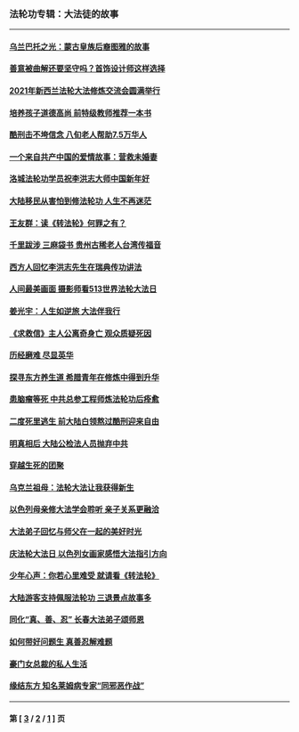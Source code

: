 ### 法轮功专辑：大法徒的故事
---
#### [乌兰巴托之光：蒙古皇族后裔图雅的故事](../../pages/nf1147481/n13155759.md?12130430) 
#### [善意被曲解还要坚守吗？首饰设计师这样选择](../../pages/nf1147481/n13077575.md?12130430) 
#### [2021年新西兰法轮大法修炼交流会圆满举行](../../pages/nf1147481/n13033149.md?12130430) 
#### [培养孩子道德高尚 前特级教师推荐一本书](../../pages/nf1147481/n12938640.md?12130430) 
#### [酷刑击不垮信念 八旬老人帮助7.5万华人](../../pages/nf1147481/n12880712.md?12130430) 
#### [一个来自共产中国的爱情故事：营救未婚妻](../../pages/nf1147481/n12778386.md?12130430) 
#### [洛城法轮功学员祝李洪志大师中国新年好](../../pages/nf1147481/n12724685.md?12130430) 
#### [大陆移民从害怕到修法轮功 人生不再迷茫](../../pages/nf1147481/n12414325.md?12130430) 
#### [王友群：读《转法轮》何罪之有？](../../pages/nf1147481/n12408647.md?12130430) 
#### [千里跋涉 三麻袋书 贵州古稀老人台湾传福音](../../pages/nf1147481/n12198750.md?12130430) 
#### [西方人回忆李洪志先生在瑞典传功讲法](../../pages/nf1147481/n12099607.md?12130430) 
#### [人间最美画面 摄影师看513世界法轮大法日](../../pages/nf1147481/n12094118.md?12130430) 
#### [姜光宇：人生如逆旅 大法伴我行](../../pages/nf1147481/n12088664.md?12130430) 
#### [《求救信》主人公离奇身亡 观众质疑死因](../../pages/nf1147481/n11845215.md?12130430) 
#### [历经磨难 尽显英华](../../pages/nf1147481/n11723297.md?12130430) 
#### [探寻东方养生道 希腊青年在修炼中得到升华](../../pages/nf1147481/n11494502.md?12130430) 
#### [患脑瘤等死 中共总参工程师炼法轮功后痊愈](../../pages/nf1147481/n11466682.md?12130430) 
#### [二度死里逃生 前大陆白领熬过酷刑迎来自由](../../pages/nf1147481/n11368594.md?12130430) 
#### [明真相后 大陆公检法人员抛弃中共](../../pages/nf1147481/n11358618.md?12130430) 
#### [穿越生死的团聚](../../pages/nf1147481/n11258922.md?12130430) 
#### [乌克兰祖母：法轮大法让我获得新生](../../pages/nf1147481/n11269457.md?12130430) 
#### [以色列母亲修大法学会聆听 亲子关系更融洽](../../pages/nf1147481/n11268195.md?12130430) 
#### [大法弟子回忆与师父在一起的美好时光](../../pages/nf1147481/n11267759.md?12130430) 
#### [庆法轮大法日 以色列女画家感悟大法指引方向](../../pages/nf1147481/n11267735.md?12130430) 
#### [少年心声：你若心里难受 就请看《转法轮》](../../pages/nf1147481/n11267496.md?12130430) 
#### [大陆游客支持佩服法轮功 三退景点故事多](../../pages/nf1147481/n11267378.md?12130430) 
#### [同化“真、善、忍” 长春大法弟子颂师恩](../../pages/nf1147481/n11266497.md?12130430) 
#### [如何带好问题生 真善忍解难题](../../pages/nf1147481/n11243655.md?12130430) 
#### [豪门女总裁的私人生活](../../pages/nf1147481/n10127794.md?12130430) 
#### [缘结东方 知名莱姆病专家“同邪恶作战”](../../pages/nf1147481/n10682468.md?12130430) 

---
#### 第 [ [3](./3.md?12130430) / [2](./2.md?12130430) / [1](./1.md?12130430) ] 页
